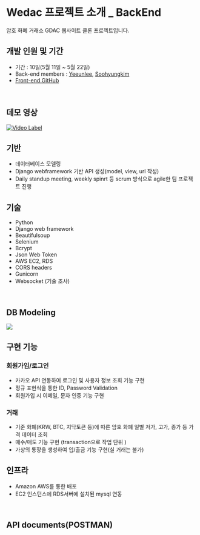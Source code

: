 # Wedac 프로젝트 소개 _ BackEnd
암호 화폐 거래소 GDAC 웹사이트 클론 프로젝트입니다.
<br>

## 개발 인원 및  기간
- 기간 : 10일(5월 11일 ~ 5월 22일)
- Back-end members : [Yeeunlee](https://github.com/yenilee), [Soohyungkim](https://github.com/soohyung0121)
- [Front-end GitHub](https://github.com/wecode-bootcamp-korea/wedac-frontend)
<br>

## 데모 영상 
[![Video Label](http://bitly.kr/sJamEpDUGl)](https://youtu.be/LdF1LG_R4Uo)
<br>

## 기반
- 데이터베이스 모델링
- Django webframework 기반 API 생성(model, view, url 작성)
- Daily standup meeting, weekly spinrt 등 scrum 방식으로 agile한 팀 프로젝트 진행

## 기술

- Python
- Django web framework
- Beautifulsoup 
- Selenium
- Bcrypt
- Json Web Token
- AWS EC2, RDS
- CORS headers
- Gunicorn
- Websocket (기술 조사)
<br>

## DB Modeling
![](http://bitly.kr/BRv5mjbimu)

## 구현 기능
### 회원가입/로그인
- 카카오 API 연동하여 로그인 및 사용자 정보 조회 기능 구현
- 정규 표현식을 통한 ID, Password Validation
- 회원가입 시 이메일, 문자 인증 기능 구현

### 거래
- 기준 화폐(KRW, BTC, 지닥토큰 등)에 따른 암호 화폐 일별 저가, 고가, 종가 등 가격 데이터 조회
- 매수/매도 기능 구현 (transaction으로 작업 단위 ) 
- 가상의 통장을 생성하여 입/출금 기능 구현(실 거래는 불가)

## 인프라
- Amazon AWS를 통한 배포
- EC2 인스턴스에 RDS서버에 설치된 mysql 연동

<br>

## API documents(POSTMAN)

